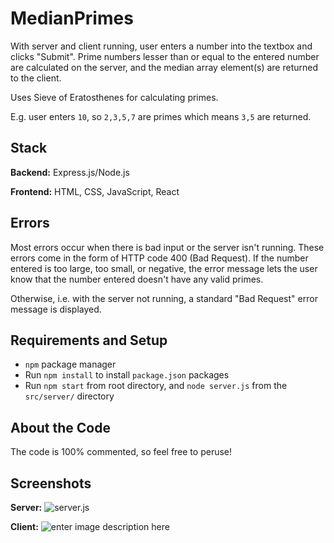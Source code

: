 
# MedianPrimes

With server and client running, user enters a number into the textbox and clicks "Submit". Prime numbers lesser than or equal to the entered number are calculated on the server, and the median array element(s) are returned to the client.

Uses Sieve of Eratosthenes for calculating primes.

E.g. user enters `10`, so `2,3,5,7` are primes which means `3,5` are returned.

## Stack
**Backend:** Express.js/Node.js

**Frontend:** HTML, CSS, JavaScript, React

## Errors

Most errors occur when there is bad input or the server isn't running. These errors come in the form of HTTP code 400 (Bad Request). If the number entered is too large, too small, or negative, the error message lets the user know that the number entered doesn't have any valid primes.

Otherwise, i.e. with the server not running, a standard "Bad Request" error message is displayed.

## Requirements and Setup

 - `npm` package manager
 - Run `npm install` to install `package.json` packages
 - Run `npm start` from root directory, and `node server.js` from the `src/server/` directory

## About the Code
The code is 100% commented, so feel free to peruse!

## Screenshots
**Server:**
![server.js](https://i.imgur.com/3to94Cu.png)


**Client:**
![enter image description here](https://i.imgur.com/HreOE62.png)

